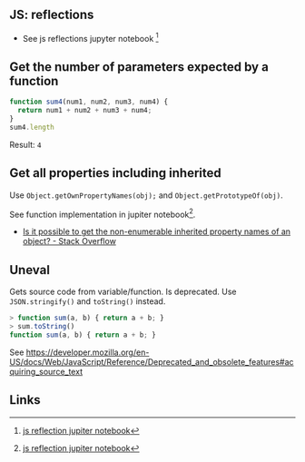 ## JS: reflections

- See js reflections jupyter notebook [^1]

## Get the number of parameters expected by a function

```js
function sum4(num1, num2, num3, num4) {
  return num1 + num2 + num3 + num4;
}
sum4.length
```

Result: `4`

## Get all properties including inherited

Use `Object.getOwnPropertyNames(obj);` and `Object.getPrototypeOf(obj)`.

See function implementation in jupiter notebook[^1].

- [Is it possible to get the non-enumerable inherited property names of an object? - Stack Overflow](https://stackoverflow.com/questions/8024149/is-it-possible-to-get-the-non-enumerable-inherited-property-names-of-an-object)

## Uneval

Gets source code from variable/function. Is deprecated. Use `JSON.stringify()` and `toString()` instead.

```js
> function sum(a, b) { return a + b; }
> sum.toString()
function sum(a, b) { return a + b; }
```

See https://developer.mozilla.org/en-US/docs/Web/JavaScript/Reference/Deprecated_and_obsolete_features#acquiring_source_text

## Links

[^1]: [js reflection jupiter notebook](https://github.com/d9k/d9k-jupyter/blob/main/js-reflections.ipynb)
